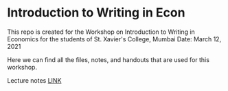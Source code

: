 # Introduction to Writing in Econ

This repo is created for the Workshop on Introduction to Writing in Economics for the students of St. Xavier's College, Mumbai 
Date: March 12, 2021 

Here we can find all the files, notes, and handouts that are used for this workshop. 

Lecture notes [LINK](https://shambhavipriyam.github.io/writing_econ_intro/notes/workshop_slides.html)
